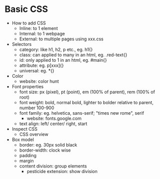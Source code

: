 # Basic CSS
- How to add CSS
    - Inline: to 1 element
    - Internal: to 1 webpage
    - External: to multiple pages using xxx.css
- Selectors
    - category: like h1, h2, p etc., eg. h1{}
    - class: can applied to many in an html, eg. .red-text{}
    - id: only applied to 1 in an html, eg. #main{}
    - attribute: eg. p[xxx]{}
    - universal: eg. *{}
- Color
    - website: color hunt
- Font properties
    - font size: px (pixel), pt (point), em (100% of parent), rem (100% of root)
    - font weight: bold, normal bold, lighter to bolder relative to parent, number 100-900
    - font family: eg. helvetica, sans-serif; "times new rome", serif
        - website: fonts.google.com
    - text align: left/ center/ right, start
- Inspect CSS
    - CSS overview
- Box model
    - border: eg. 30px solid black
    - border-width: clock wise
    - padding
    - margin
    - content division: group elements
        - pesticide extension: show division